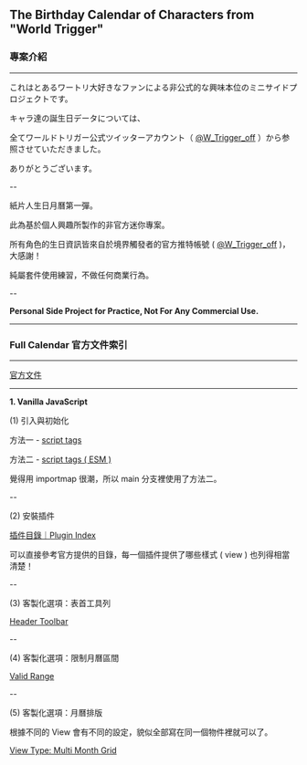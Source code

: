 ## The Birthday Calendar of Characters from "World Trigger"

### 專案介紹

---

これはとあるワートリ大好きなファンによる非公式的な興味本位のミニサイドプロジェクトです。

キャラ達の誕生日データについては、

全てワールドトリガー公式ツイッターアカウント（ [@W_Trigger_off](https://twitter.com/W_Trigger_off) ）から参照させていただきました。

ありがとうございます。

--

紙片人生日月曆第一彈。

此為基於個人興趣所製作的非官方迷你專案。

所有角色的生日資訊皆來自於境界觸發者的官方推特帳號 ( [@W_Trigger_off](https://twitter.com/W_Trigger_off) )，大感謝！

純屬套件使用練習，不做任何商業行為。

--

**Personal Side Project for Practice, Not For Any Commercial Use.**

***

### Full Calendar 官方文件索引

---

[官方文件](https://fullcalendar.io/)

---

**1\. Vanilla JavaScript**

(1) 引入與初始化

方法一 - [script tags](https://fullcalendar.io/docs/initialize-globals)

方法二 - [script tags ( ESM )](https://fullcalendar.io/docs/initialize-browser-esm)

覺得用 importmap 很潮，所以 main 分支裡使用了方法二。

--

(2) 安裝插件

[插件目錄｜Plugin Index](https://fullcalendar.io/docs/plugin-index)

可以直接參考官方提供的目錄，每一個插件提供了哪些樣式 ( view ) 也列得相當清楚！

--

(3) 客製化選項：表首工具列

[Header Toolbar](https://fullcalendar.io/docs/headerToolbar)

--

(4) 客製化選項：限制月曆區間

[Valid Range](https://fullcalendar.io/docs/validRange)

--

(5) 客製化選項：月曆排版

根據不同的 View 會有不同的設定，貌似全部寫在同一個物件裡就可以了。

[View Type: Multi Month Grid](https://fullcalendar.io/docs/multimonth-grid)
